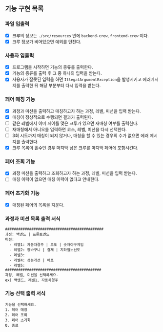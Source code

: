 ## 기능 구현 목록

### 파일 입출력
- [x] 크루의 정보는 `./src/resources` 안에 `backend-crew`, `frontend-crew` 이다.
- [x] 크루 정보가 비어있으면 예외를 던진다.

### 사용자 입출력
- [x] 프로그램을 시작하면 기능의 종류를 출력한다.
- [x] 기능의 종류를 출력 후 그 중 하나의 입력을 받는다.
- [x] 사용자가 잘못된 입력을 하면 `IllegalArgumentException`을 발생시키고 에러메시지를 출력한 뒤 해당 부분부터 다시 입력을 받는다.

### 페어 매칭 기능
- [x] 과정과 미션을 출력하고 매칭하고자 하는 과정, 레벨, 미션을 입력 받는다.
- [x] 매칭이 정상적으로 수행되면 결과가 출력된다.
- [ ] 같은 레벨에서 이미 페어를 맺은 크루가 있으면 재매칭 여부를 출력한다.
- [ ] 재매칭에서 아니오를 입력하면 코스, 레벨, 미션을 다시 선택한다.
- [ ] 3회 시도까지 매칭이 되지 않거나, 매칭을 할 수 있는 경우의 수가 없으면 에러 메시지를 출력한다.
- [x] 크루 목록이 홀수인 경우 마지막 남은 크루를 마지막 페어에 포함시킨다.

### 페어 조회 기능
- [x] 과정 미션을 출력하고 조회하고자 하는 과정, 레벨, 미션을 입력 받는다.
- [ ] 매칭 이력이 없으면 매칭 이력이 없다고 안내한다.

### 페어 초기화 기능
- [x] 매칭된 페어의 목록을 지운다.

### 과정과 미션 목록 출력 서식
```
#############################################
과정: 백엔드 | 프론트엔드
미션:
  - 레벨1: 자동차경주 | 로또 | 숫자야구게임
  - 레벨2: 장바구니 | 결제 | 지하철노선도
  - 레벨3: 
  - 레벨4: 성능개선 | 배포
  - 레벨5: 
############################################
과정, 레벨, 미션을 선택하세요.
ex) 백엔드, 레벨1, 자동차경주
```

### 기능 선택 출력 서식
```
기능을 선택하세요.
1. 페어 매칭
2. 페어 조회
3. 페어 초기화
Q. 종료
```